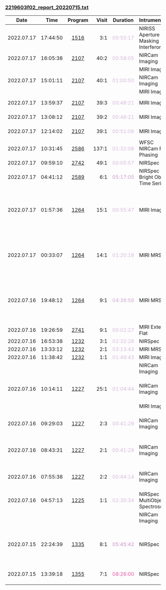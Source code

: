 

### <a href="https://www.stsci.edu/files/live/sites/www/files/home/jwst/science-execution/observing-schedules/_documents/2219603f02_report_20220715.txt" > 2219603f02_report_20220715.txt </a>

|  Date  |  Time   | Program | Visit | Duration | Intrument | Target | Keywords | 
| :----: | :-----: | :-----: | ----: | :------: | :-------- | :----- | :------- |
| 2022.07.17 | 17:44:50  | <a href="https://www.stsci.edu/jwst-program-info/program/?program=1516"> 1516 </a> |   3:1  |  <span style="color:#d4b9da;"> 00:55:17 </span>  | NIRISS Aperture Masking Interferometry  | HD-40646                                     |  A stars                                          |
| 2022.07.17 | 16:05:38  | <a href="https://www.stsci.edu/jwst-program-info/program/?program=2107"> 2107 </a> |  40:2  |  <span style="color:#d4b9da;"> 00:58:05 </span>  | NIRCam Imaging                        | NGC-628                                      |  Barred spiral galaxies                           |
|  |  |  |   |  |  MIRI Imaging                          | Coordinated Parallel  |   |
| 2022.07.17 | 15:01:11  | <a href="https://www.stsci.edu/jwst-program-info/program/?program=2107"> 2107 </a> |  40:1  |  <span style="color:#d4b9da;"> 01:00:50 </span>  | NIRCam Imaging                        | NGC-628                                      |  Barred spiral galaxies                           |
|  |  |  |   |  |  MIRI Imaging                          | Coordinated Parallel  |   |
| 2022.07.17 | 13:59:37  | <a href="https://www.stsci.edu/jwst-program-info/program/?program=2107"> 2107 </a> |  39:3  |  <span style="color:#d4b9da;"> 00:48:21 </span>  | MIRI Imaging                          | NGC-628                                      |  Barred spiral galaxies                           |
| 2022.07.17 | 13:08:12  | <a href="https://www.stsci.edu/jwst-program-info/program/?program=2107"> 2107 </a> |  39:2  |  <span style="color:#d4b9da;"> 00:48:21 </span>  | MIRI Imaging                          | NGC-628                                      |  Barred spiral galaxies                           |
| 2022.07.17 | 12:14:02  | <a href="https://www.stsci.edu/jwst-program-info/program/?program=2107"> 2107 </a> |  39:1  |  <span style="color:#d4b9da;"> 00:51:06 </span>  | MIRI Imaging                          | NGC-628                                      |  Barred spiral galaxies                           |
| 2022.07.17 | 10:31:45  | <a href="https://www.stsci.edu/jwst-program-info/program/?program=2586"> 2586 </a> | 137:1  |  <span style="color:#d4b9da;"> 01:32:08 </span>  | WFSC NIRCam Fine Phasing              | 2MASS-01392460+1407496                       |  Focus test                                       |
| 2022.07.17 | 09:59:10  | <a href="https://www.stsci.edu/jwst-program-info/program/?program=2742"> 2742 </a> |  49:1  |  <span style="color:#d4b9da;"> 00:05:57 </span>  | NIRSpec Dark                          |                                              |                                                   |
| 2022.07.17 | 04:41:12  | <a href="https://www.stsci.edu/jwst-program-info/program/?program=2589"> 2589 </a> |   6:1  |  <span style="color:#cb9bca;"> 05:17:05 </span>  | NIRSpec Bright Object Time Series     | TRAPPIST-1                                   |  Exoplanet Systems,  M dwarfs                     |
| 2022.07.17 | 01:57:36  | <a href="https://www.stsci.edu/jwst-program-info/program/?program=1264"> 1264 </a> |  15:1  |  <span style="color:#d4b9da;"> 00:55:47 </span>  | MIRI Imaging                          | SPT0311-IMAGER                               |  High-redshift galaxies,  Infrared galaxies,  Starburst galaxies |
| 2022.07.17 | 00:33:07  | <a href="https://www.stsci.edu/jwst-program-info/program/?program=1264"> 1264 </a> |  14:1  |  <span style="color:#d4b9da;"> 01:20:18 </span>  | MIRI MRS IFU   | SPT0311-MRS-BKG                              |  High-redshift galaxies,  Infrared galaxies,  Starburst galaxies |
| 2022.07.16 | 19:48:12  | <a href="https://www.stsci.edu/jwst-program-info/program/?program=1264"> 1264 </a> |   9:1  |  <span style="color:#cfa7d1;"> 04:38:56 </span>  | MIRI MRS IFU   | SPT0311-MRS                                  |  High-redshift galaxies,  Infrared galaxies,  Starburst galaxies |
| 2022.07.16 | 19:26:59  | <a href="https://www.stsci.edu/jwst-program-info/program/?program=2741"> 2741 </a> |   9:1  |  <span style="color:#d4b9da;"> 00:02:27 </span>  | MIRI External Flat                    |                                              |                                                   |
| 2022.07.16 | 16:53:38  | <a href="https://www.stsci.edu/jwst-program-info/program/?program=1232"> 1232 </a> |   3:1  |  <span style="color:#d4b9da;"> 02:32:28 </span>  | NIRSpec IFU              | SN-1987A                                     |  Supernovae                                       |
| 2022.07.16 | 13:33:12  | <a href="https://www.stsci.edu/jwst-program-info/program/?program=1232"> 1232 </a> |   2:1  |  <span style="color:#d4b9da;"> 03:13:43 </span>  | MIRI MRS IFU   | SN-1987A                                     |  Supernovae                                       |
| 2022.07.16 | 11:38:42  | <a href="https://www.stsci.edu/jwst-program-info/program/?program=1232"> 1232 </a> |   1:1  |  <span style="color:#d4b9da;"> 01:49:43 </span>  | MIRI Imaging                          | SN-1987A                                     |  Supernovae                                       |
|  |  |  |   |  |  NIRCam Imaging                        | Coordinated Parallel  |   |
| 2022.07.16 | 10:14:11  | <a href="https://www.stsci.edu/jwst-program-info/program/?program=1227"> 1227 </a> |  25:1  |  <span style="color:#d4b9da;"> 01:04:44 </span>  | NIRCam Imaging                        | NGC-346                                      |  OB associations,  Young star clusters            |
|  |  |  |   |  |  MIRI Imaging                          | Coordinated Parallel  |   |
| 2022.07.16 | 09:29:03  | <a href="https://www.stsci.edu/jwst-program-info/program/?program=1227"> 1227 </a> |   2:3  |  <span style="color:#d4b9da;"> 00:41:29 </span>  | NIRCam Imaging                        | NGC-346                                      |  OB associations,  Young star clusters            |
| 2022.07.16 | 08:43:31  | <a href="https://www.stsci.edu/jwst-program-info/program/?program=1227"> 1227 </a> |   2:1  |  <span style="color:#d4b9da;"> 00:41:29 </span>  | NIRCam Imaging                        | NGC-346                                      |  OB associations,  Young star clusters            |
| 2022.07.16 | 07:55:38  | <a href="https://www.stsci.edu/jwst-program-info/program/?program=1227"> 1227 </a> |   2:2  |  <span style="color:#d4b9da;"> 00:44:14 </span>  | NIRCam Imaging                        | NGC-346                                      |  OB associations,  Young star clusters            |
| 2022.07.16 | 04:57:13  | <a href="https://www.stsci.edu/jwst-program-info/program/?program=1225"> 1225 </a> |   1:1  |  <span style="color:#d4b9da;"> 02:30:34 </span>  | NIRSpec MultiObject Spectroscopy      | NGC3603-EMPT+TA+SPITZER                      |                                                   |
|  |  |  |   |  |  NIRCam Imaging                        | Coordinated Parallel  |   |
| 2022.07.15 | 22:24:39  | <a href="https://www.stsci.edu/jwst-program-info/program/?program=1335"> 1335 </a> |   8:1  |  <span style="color:#cb90c5;"> 05:45:42 </span>  | NIRSpec IFU              | SDSSJ1652-NIRSPEC                            |  Active galactic nuclei,  Emission line galaxies,  Quasars |
| 2022.07.15 | 13:39:18  | <a href="https://www.stsci.edu/jwst-program-info/program/?program=1355"> 1355 </a> |   7:1  |  <span style="color:#e155a6;"> 08:26:00 </span>  | NIRSpec IFU              | SGAS1723-IFU, SGAS1723-SKY                   |  High-redshift galaxies                           |
